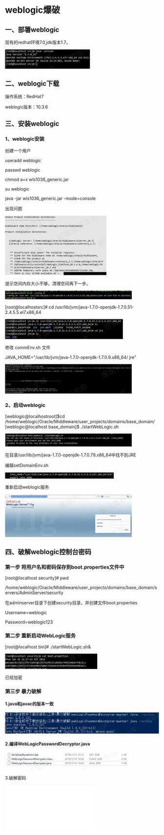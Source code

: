 weblogic爆破
============

一、部署weblogic
----------------

现有的redhat环境7.0,jdk版本1.7。

![](./resource/weblogic爆破/media/rId22.png)

二、weblogic下载
----------------

操作系统：RedHat7

weblogic版本：10.3.6

三、安装weblogic
----------------

### 1、weblogic安装

创建一个用户

useradd weblogic

passwd weblogic

chmod a+x wls1036\_generic.jar

su weblogic

java -jar wls1036\_generic.jar -mode=console

出现问题

![](./resource/weblogic爆破/media/rId26.png)

提示空间内存大小不够，清理空间再下一步。

![](./resource/weblogic爆破/media/rId27.png)

\[root\@localhostsrc\]\# cd
/usr/lib/jvm/java-1.7.0-openjdk-1.7.0.51-2.4.5.5.el7.x86\_64

![](./resource/weblogic爆破/media/rId28.png)

修改 commEnv.sh 文件

JAVA\_HOME=\"/usr/lib/jvm/java-1.7.0-openjdk-1.7.0.9.x86\_64/ jre\"

![](./resource/weblogic爆破/media/rId29.png)

### 2、启动weblogic

\[weblogic\@localhostroot\]\$cd
/home/weblogic/Oracle/Middleware/user\_projects/domains/base\_domain/
\[weblogic\@localhost base\_domain\]\$ ./startWebLogic.sh

![](./resource/weblogic爆破/media/rId31.png)

在目录/usr/lib/jvm/java-1.7.0-openjdk-1.7.0.79.x86\_64中找不到JRE

编辑setDomainEnv.sh

![](./resource/weblogic爆破/media/rId32.png)

重新启动weblogic服务

![](./resource/weblogic爆破/media/rId33.png)

四、破解weblogic控制台密码
--------------------------

### 第一步 将用户名和密码保存到boot.properties文件中

\[root\@localhost security\]\# pwd

/home/weblogic/Oracle/Middleware/user\_projects/domains/base\_domain/servers/AdminServer/security

在adminserver目录下创建security目录，并创建文件boot.properties

Username=weblogic

Password=weblogic123

### 第二步 重新启动WebLogic服务

\[root\@localhost bin\]\# ./startWebLogic.sh&

![](./resource/weblogic爆破/media/rId37.png)

已经加密

### 第三步 暴力破解

#### 1.java和javac的版本一致

![](./resource/weblogic爆破/media/rId40.png)

#### 2.编译WebLogicPasswordDecryptor.java

![](./resource/weblogic爆破/media/rId42.png)

3.破解密码

![](./resource/weblogic爆破/media/rId43.shtml)
